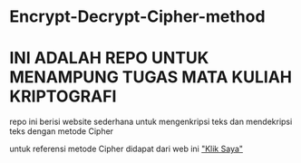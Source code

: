 # Encrypt-Decrypt-Cipher-method

<h1>INI ADALAH REPO UNTUK MENAMPUNG TUGAS MATA KULIAH KRIPTOGRAFI</h1>
<p>
repo ini berisi website sederhana untuk mengenkripsi teks dan mendekripsi teks dengan metode Cipher
</p>

untuk referensi metode Cipher didapat dari web ini <a href="https://medium.com/bisa-ai/kriptografi-klasik-caesar-cipher-a33334fe2965">"Klik Saya"</a>
